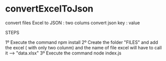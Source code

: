 # convertExcelToJson
convert files Excel to JSON : two colums convert json key : value

STEPS

1º Execute the command npm install
2º Create the folder "FILES" and add the excel ( with only two colunm) and the name of file excel will have to call it --> "data.xlsx"
3º Execute the command node index.js
